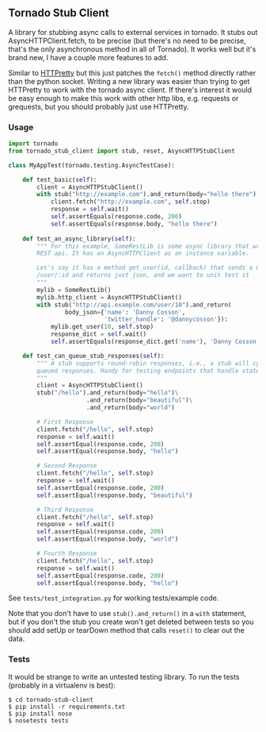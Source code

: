 ## Tornado Stub Client

A library for stubbing async calls to external services in tornado.  It stubs out AsyncHTTPClient.fetch, to be precise (but there's no need to be precise, that's the only asynchronous method in all of Tornado).  It works well but it's brand new, I have a couple more features to add.

Similar to [HTTPretty](https://github.com/gabrielfalcao/HTTPretty) but this just patches the `fetch()` method directly rather than the python socket.  Writing a new library was easier than trying to get HTTPretty to work with the tornado async client.  If there's interest it would be easy enough to make this work with other http libs, e.g. requests or grequests, but you should probably just use HTTPretty.

### Usage

```python
import tornado
from tornado_stub_client import stub, reset, AsyncHTTPStubClient

class MyAppTest(tornado.testing.AsyncTestCase):

    def test_basic(self):
        client = AsyncHTTPStubClient()
        with stub("http://example.com").and_return(body="hello there"):
            client.fetch("http://example.com", self.stop)
            response = self.wait()
            self.assertEquals(response.code, 200)
            self.assertEquals(response.body, "hello there")
            
    def test_an_async_library(self):
        """ For this example, SomeRestLib is some async library that wraps a
        REST api. It has an AsyncHTTPClient as an instance variable.

        Let's say it has a method get_user(id, callback) that sends a GET to
        /user/:id and returns just json, and we want to unit test it
        """
        mylib = SomeRestLib()
        mylib.http_client = AsyncHTTPStubClient() 
        with stub("http://api.example.com/user/10").and_return(
                body_json={'name': 'Danny Cosson',
                           'twitter_handle': '@dannycosson'}):
            mylib.get_user(10, self.stop)
            response_dict = self.wait()
            self.assertEquals(response_dict.get('name'), 'Danny Cosson')

    def test_can_queue_stub_responses(self):
        """ A stub supports round-robin responses, i.e., a stub will cycle through
        queued responses. Handy for testing endpoints that handle state.
        """
        client = AsyncHTTPStubClient()
        stub("/hello").and_return(body="hello")\
                      .and_return(body="beautiful")\
                      .and_return(body="world")

        # First Response
        client.fetch("/hello", self.stop)
        response = self.wait()
        self.assertEqual(response.code, 200)
        self.assertEqual(response.body, "hello")

        # Second Response
        client.fetch("/hello", self.stop)
        response = self.wait()
        self.assertEqual(response.code, 200)
        self.assertEqual(response.body, "beautiful")

        # Third Response
        client.fetch("/hello", self.stop)
        response = self.wait()
        self.assertEqual(response.code, 200)
        self.assertEqual(response.body, "world")

        # Fourth Response
        client.fetch("/hello", self.stop)
        response = self.wait()
        self.assertEqual(response.code, 200)
        self.assertEqual(response.body, "hello")
```

See `tests/test_integration.py` for working tests/example code.

Note that you don't have to use `stub().and_return()` in a `with` statement, but if you don't the stub you create won't get deleted between tests so you should add setUp or tearDown method that calls `reset()` to clear out the data.

### Tests

It would be strange to write an untested testing library.  To run the tests (probably in a virtualenv is best):

    $ cd tornado-stub-client
    $ pip install -r requirements.txt
    $ pip install nose
    $ nosetests tests
